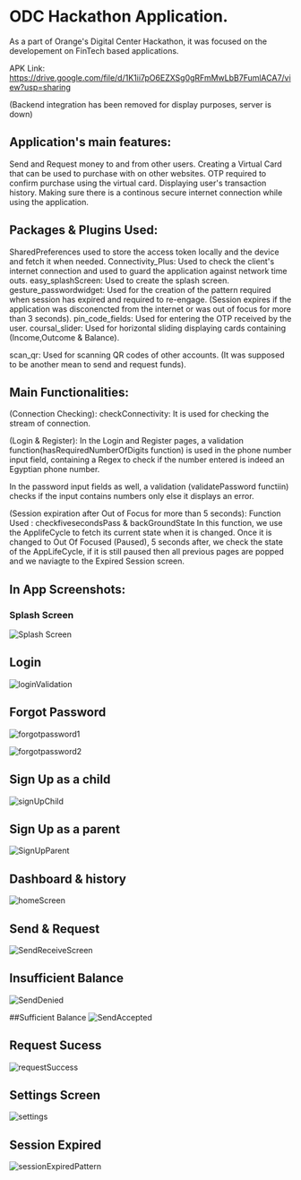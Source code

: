 # ODC Hackathon Application.

As a part of Orange's Digital Center Hackathon, it was focused on the developement on FinTech based applications. 

APK Link: https://drive.google.com/file/d/1K1ii7pO6EZXSg0gRFmMwLbB7FumlACA7/view?usp=sharing

(Backend integration has been removed for display purposes, server is down)
## Application's main features:

Send and Request money to and from other users.
Creating a Virtual Card that can be used to purchase with on other websites.
OTP required to confirm purchase using the virtual card.
Displaying user's transaction history.
Making sure there is a continous secure internet connection while using the application.






## Packages & Plugins Used: 
SharedPreferences used to store the access token locally and the device and fetch it when needed.
Connectivity_Plus: Used to check the client's internet connection and used to guard the application against network time outs.
easy_splashScreen: Used to create the splash screen.
gesture_passwordwidget: Used for the creation of the pattern required when session has expired and required to re-engage. (Session expires if the application was disconencted from the internet or was out of focus for more than 3 seconds).
pin_code_fields: Used for entering the OTP received by the user.
coursal_slider: Used for horizontal sliding displaying cards containing (Income,Outcome & Balance).

scan_qr: Used for scanning QR codes of other accounts. (It was supposed to be another mean to send and request funds).


## Main Functionalities:

(Connection Checking):
checkConnectivity: It is used for checking the stream of connection.

(Login & Register):
In the Login and Register pages, a validation function(hasRequiredNumberOfDigits function) is used in the phone number input field, containing a Regex to check if the number entered is indeed an Egyptian phone number.

In the password input fields as well, a validation (validatePassword functiin) checks if the input contains numbers only else it displays an error.

(Session expiration after Out of Focus for more than 5 seconds):
Function Used : checkfivesecondsPass & backGroundState
In this function, we use the ApplifeCycle to fetch its current state when it is changed. Once it is changed to Out Of  Focused (Paused), 5 seconds after, we check the state of the AppLifeCycle, if it is still paused then all previous pages are popped and we naviagte to the Expired Session screen.

## In App Screenshots:

### Splash Screen
![Splash Screen](https://github.com/Sabra-xD/OrangeHackathon/assets/52329758/02eb3c21-d6dd-4427-bb69-888ad6995e0d)
## Login
![loginValidation](https://github.com/Sabra-xD/OrangeHackathon/assets/52329758/528aafaf-a414-42d1-89c3-08a5c5a6fcbc)
## Forgot Password
![forgotpassword1](https://github.com/Sabra-xD/OrangeHackathon/assets/52329758/16c61517-e328-4d67-9701-b6156e32bd9c)

![forgotpassword2](https://github.com/Sabra-xD/OrangeHackathon/assets/52329758/8cca668b-b3e6-4672-a2d4-97d1e1fa33d1)

## Sign Up as a child
![signUpChild](https://github.com/Sabra-xD/OrangeHackathon/assets/52329758/de608b0c-7984-4965-bc6b-0716887e5510)
## Sign Up as a parent
![SignUpParent](https://github.com/Sabra-xD/OrangeHackathon/assets/52329758/adcff62a-100b-4210-8e29-69fea7638825)

## Dashboard & history
![homeScreen](https://github.com/Sabra-xD/OrangeHackathon/assets/52329758/629783d4-259b-4150-aa71-b01586956f1a)
## Send & Request
![SendReceiveScreen](https://github.com/Sabra-xD/OrangeHackathon/assets/52329758/425828ba-4340-4aed-a39d-efb0ed068dd2)
## Insufficient Balance
![SendDenied](https://github.com/Sabra-xD/OrangeHackathon/assets/52329758/966a4005-b1e0-446d-be86-1b2328de1259)

##Sufficient Balance
![SendAccepted](https://github.com/Sabra-xD/OrangeHackathon/assets/52329758/18f92e98-9651-4cd9-a0b9-10e54eb2cd56)

## Request Sucess
![requestSuccess](https://github.com/Sabra-xD/OrangeHackathon/assets/52329758/5511d4a8-de8a-450c-855c-b7e995be4ad4)

## Settings Screen
![settings](https://github.com/Sabra-xD/OrangeHackathon/assets/52329758/00cd99aa-c556-4bf3-8e1d-0b4ced65ebf4)



## Session Expired
![sessionExpiredPattern](https://github.com/Sabra-xD/OrangeHackathon/assets/52329758/8390d21f-0ca5-4b2b-a89b-c5e352253975)
